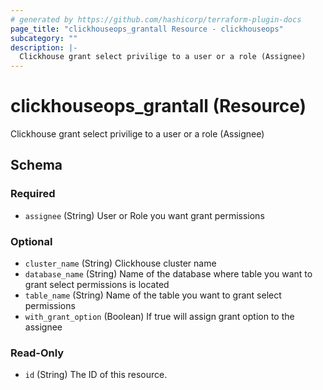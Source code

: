 ```yaml
---
# generated by https://github.com/hashicorp/terraform-plugin-docs
page_title: "clickhouseops_grantall Resource - clickhouseops"
subcategory: ""
description: |-
  Clickhouse grant select privilige to a user or a role (Assignee)
---
```


# clickhouseops_grantall (Resource)

Clickhouse grant select privilige to a user or a role (Assignee)



<!-- schema generated by tfplugindocs -->
## Schema

### Required

- `assignee` (String) User or Role you want grant permissions

### Optional

- `cluster_name` (String) Clickhouse cluster name
- `database_name` (String) Name of the database where table you want to grant select permissions is located
- `table_name` (String) Name of the table you want to grant select permissions
- `with_grant_option` (Boolean) If true will assign grant option to the assignee

### Read-Only

- `id` (String) The ID of this resource.
